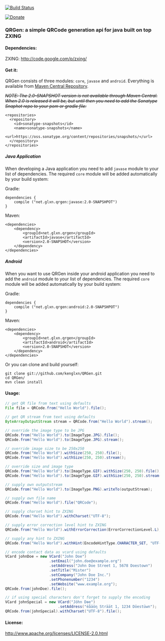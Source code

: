 [![Build Status](https://travis-ci.org/kenglxn/QRGen.png?branch=master)](https://travis-ci.org/kenglxn/QRGen)

[![Donate](https://rawgithub.com/twolfson/gittip-badge/0.2.0/dist/gittip.png)](https://www.gittip.com/kenglxn/)

<script data-gittip-username="kenglxn" data-gittip-widget="button" src="//gttp.co/v1.js">
</script>

### QRGen: a simple QRCode generation api for java built on top ZXING

#### Dependencies:

ZXING: http://code.google.com/p/zxing/

#### Get it:

QRGen consists of three modules: ```core```, ```javase``` and ```android```. Everything is available from [Maven Central Repository](http://search.maven.org/#browse%7C-852965118).

~~*NOTE: The 2.0-SNAPSHOT version is not available through Maven Central. When 2.0 is released it will be, but until then you need to add the Sonatype Snaphot repo to your pom or gradle file:*~~

    <repositories>
      <repository>
        <id>sonatype-snapshots</id>
        <name>sonatype-snapshots</name>
        <url>https://oss.sonatype.org/content/repositories/snapshots/</url>
      </repository>
    </repositories>

##### Java Application

When developing a Java application you need to add ```javase``` module to your list of dependencies. The required ```core``` module will be added automatically by your build system:


Gradle:

    dependencies {
		compile ("net.glxn.qrgen:javase:2.0-SNAPSHPOT")
    }

Maven:

    <dependencies>
        <dependency>
            <groupId>net.glxn.qrgen</groupId>
            <artifactId>javase</artifactId>
            <version>2.0-SNAPSHOT</version>
        </dependency>
    </dependencies>

##### Android

When you want to use QRGen inside your android application you need to add the ```android``` module to your list of dependencies. The required ```core``` module will be added automatically by your build system:

Gradle:

    dependencies {
		compile ("net.glxn.qrgen:android:2.0-SNAPSHPOT")
    }

Maven:

    <dependencies>
        <dependency>
            <groupId>net.glxn.qrgen</groupId>
            <artifactId>android</artifactId>
            <version>2.0-SNAPSHOT</version>
        </dependency>
    </dependencies>

Or you can clone and build yourself:

    git clone git://github.com/kenglxn/QRGen.git
    cd QRGen/
    mvn clean install

#### Usage:

```java
// get QR file from text using defaults
File file = QRCode.from("Hello World").file();

// get QR stream from text using defaults
ByteArrayOutputStream stream = QRCode.from("Hello World").stream();

// override the image type to be JPG
QRCode.from("Hello World").to(ImageType.JPG).file();
QRCode.from("Hello World").to(ImageType.JPG).stream();

// override image size to be 250x250
QRCode.from("Hello World").withSize(250, 250).file();
QRCode.from("Hello World").withSize(250, 250).stream();

// override size and image type
QRCode.from("Hello World").to(ImageType.GIF).withSize(250, 250).file();
QRCode.from("Hello World").to(ImageType.GIF).withSize(250, 250).stream();

// supply own outputstream
QRCode.from("Hello World").to(ImageType.PNG).writeTo(outputStream);

// supply own file name
QRCode.from("Hello World").file("QRCode");

// supply charset hint to ZXING
QRCode.from("Hello World").withCharset("UTF-8");

// supply error correction level hint to ZXING
QRCode.from("Hello World").withErrorCorrection(ErrorCorrectionLevel.L);

// supply any hint to ZXING
QRCode.from("Hello World").withHint(EncodeHintType.CHARACTER_SET, "UTF-8");

// encode contact data as vcard using defaults
VCard johnDoe = new VCard("John Doe")
                    .setEmail("john.doe@example.org")
                    .setAddress("John Doe Street 1, 5678 Doestown")
                    .setTitle("Mister")
                    .setCompany("John Doe Inc.")
                    .setPhonenumber("1234")
                    .setWebsite("www.example.org");
QRCode.from(johnDoe).file();

// if using special characters don't forget to supply the encoding
VCard johnSpecial = new VCard("Jöhn Dɵe")
                        .setAddress("ëåäöƞ Sträät 1, 1234 Döestüwn");
QRCode.from(johnSpecial).withCharset("UTF-8").file();

```

#### License:

http://www.apache.org/licenses/LICENSE-2.0.html
